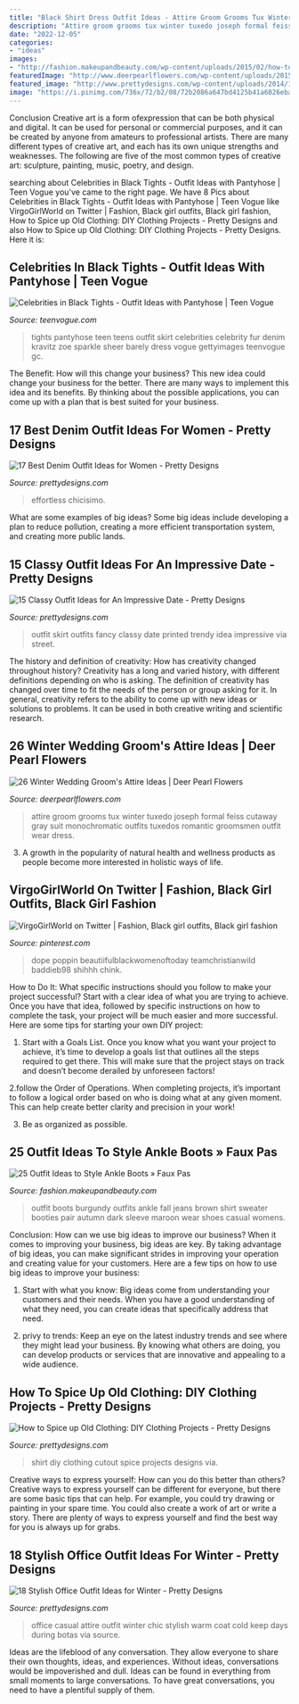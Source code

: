 ```yaml
---
title: "Black Shirt Dress Outfit Ideas - Attire Groom Grooms Tux Winter Tuxedo Joseph Formal Feiss Cutaway Gray Suit Monochromatic Outfits Tuxedos Romantic Groomsmen Outfit Wear Dress"
description: "Attire groom grooms tux winter tuxedo joseph formal feiss cutaway gray suit monochromatic outfits tuxedos romantic groomsmen outfit wear dress"
date: "2022-12-05"
categories:
- "ideas"
images:
- "http://fashion.makeupandbeauty.com/wp-content/uploads/2015/02/how-to-style-ankle-boots-12.jpg"
featuredImage: "http://www.deerpearlflowers.com/wp-content/uploads/2015/09/Winter-Wedding-Grooms-Attire-Ideas-8.jpg"
featured_image: "http://www.prettydesigns.com/wp-content/uploads/2014/11/Casual-Chic-Office-Attire.jpg"
image: "https://i.pinimg.com/736x/72/b2/08/72b2086a647bd4125b41a6026eba7719.jpg"
---
```



Conclusion
Creative art is a form ofexpression that can be both physical and digital. It can be used for personal or commercial purposes, and it can be created by anyone from amateurs to professional artists. There are many different types of creative art, and each has its own unique strengths and weaknesses. The following are five of the most common types of creative art: sculpture, painting, music, poetry, and design.

	

		
searching about Celebrities in Black Tights - Outfit Ideas with Pantyhose | Teen Vogue you've came to the right page. We have 8 Pics about Celebrities in Black Tights - Outfit Ideas with Pantyhose | Teen Vogue like VirgoGirlWorld on Twitter | Fashion, Black girl outfits, Black girl fashion, How to Spice up Old Clothing: DIY Clothing Projects - Pretty Designs and also How to Spice up Old Clothing: DIY Clothing Projects - Pretty Designs. Here it is:
		
    
## Celebrities In Black Tights - Outfit Ideas With Pantyhose | Teen Vogue

<img loading=lazy src="http://assets.teenvogue.com/photos/565345d8016eb9ab3c7a5a31/master/w_434,h_651,c_limit/GettyImages-461595742.jpg" onerror="this.onerror=null;this.src='https://tse1.mm.bing.net/th?id=OIP.RmUosr80v3ILg6-yHxuDXgAAAA&amp;pid=15.1';" alt="Celebrities in Black Tights - Outfit Ideas with Pantyhose | Teen Vogue">

_Source: teenvogue.com_

>tights pantyhose teen teens outfit skirt celebrities celebrity fur denim kravitz zoe sparkle sheer barely dress vogue gettyimages teenvogue gc. 

	

The Benefit: How will this change your business?
This new idea could change your business for the better. There are many ways to implement this idea and its benefits. By thinking about the possible applications, you can come up with a plan that is best suited for your business.

    
## 17 Best Denim Outfit Ideas For Women - Pretty Designs

<img loading=lazy src="http://www.prettydesigns.com/wp-content/uploads/2014/05/Denim-Jumpsuit-Outfit-Idea.jpg" onerror="this.onerror=null;this.src='https://tse1.mm.bing.net/th?id=OIP.jUDjqMexAa4Z6qCje935sQHaKI&amp;pid=15.1';" alt="17 Best Denim Outfit Ideas for Women - Pretty Designs">

_Source: prettydesigns.com_

>effortless chicisimo. 

	

What are some examples of big ideas?
Some big ideas include developing a plan to reduce pollution, creating a more efficient transportation system, and creating more public lands.

    
## 15 Classy Outfit Ideas For An Impressive Date - Pretty Designs

<img loading=lazy src="http://www.prettydesigns.com/wp-content/uploads/2014/08/Treny-Outfit-Idea-with-Printed-Skirt.jpg" onerror="this.onerror=null;this.src='https://tse2.mm.bing.net/th?id=OIP.kF4jD1N9H-06qi1nNYzDxgHaLH&amp;pid=15.1';" alt="15 Classy Outfit Ideas for An Impressive Date - Pretty Designs">

_Source: prettydesigns.com_

>outfit skirt outfits fancy classy date printed trendy idea impressive via street. 

	

The history and definition of creativity: How has creativity changed throughout history?
Creativity has a long and varied history, with different definitions depending on who is asking. The definition of creativity has changed over time to fit the needs of the person or group asking for it. In general, creativity refers to the ability to come up with new ideas or solutions to problems. It can be used in both creative writing and scientific research.

    
## 26 Winter Wedding Groom&#039;s Attire Ideas | Deer Pearl Flowers

<img loading=lazy src="http://www.deerpearlflowers.com/wp-content/uploads/2015/09/Winter-Wedding-Grooms-Attire-Ideas-8.jpg" onerror="this.onerror=null;this.src='https://tse4.mm.bing.net/th?id=OIP.cmnHmKFK7tLhEYJjPqh6KAHaLK&amp;pid=15.1';" alt="26 Winter Wedding Groom&#039;s Attire Ideas | Deer Pearl Flowers">

_Source: deerpearlflowers.com_

>attire groom grooms tux winter tuxedo joseph formal feiss cutaway gray suit monochromatic outfits tuxedos romantic groomsmen outfit wear dress. 

	

3. A growth in the popularity of natural health and wellness products as people become more interested in holistic ways of life. 

    
## VirgoGirlWorld On Twitter | Fashion, Black Girl Outfits, Black Girl Fashion

<img loading=lazy src="https://i.pinimg.com/736x/72/b2/08/72b2086a647bd4125b41a6026eba7719.jpg" onerror="this.onerror=null;this.src='https://tse4.mm.bing.net/th?id=OIP.YFoMTHKX_VP_yHT5xCuJJgHaJ3&amp;pid=15.1';" alt="VirgoGirlWorld on Twitter | Fashion, Black girl outfits, Black girl fashion">

_Source: pinterest.com_

>dope poppin beautiifulblackwomenoftoday teamchristianwild baddieb98 shihhh chink. 

	

How to Do It: What specific instructions should you follow to make your project successful?
Start with a clear idea of what you are trying to achieve. Once you have that idea, followed by specific instructions on how to complete the task, your project will be much easier and more successful. Here are some tips for starting your own DIY project:
1. Start with a Goals List. Once you know what you want your project to achieve, it’s time to develop a goals list that outlines all the steps required to get there. This will make sure that the project stays on track and doesn’t become derailed by unforeseen factors!

2.follow the Order of Operations. When completing projects, it’s important to follow a logical order based on who is doing what at any given moment. This can help create better clarity and precision in your work!

3. Be as organized as possible.

    
## 25 Outfit Ideas To Style Ankle Boots » Faux Pas

<img loading=lazy src="http://fashion.makeupandbeauty.com/wp-content/uploads/2015/02/how-to-style-ankle-boots-12.jpg" onerror="this.onerror=null;this.src='https://tse2.mm.bing.net/th?id=OIP.U1sFZybZtYnDbp0rOAqligHaP9&amp;pid=15.1';" alt="25 Outfit Ideas to Style Ankle Boots » Faux Pas">

_Source: fashion.makeupandbeauty.com_

>outfit boots burgundy outfits ankle fall jeans brown shirt sweater booties pair autumn dark sleeve maroon wear shoes casual womens. 

	

Conclusion: How can we use big ideas to improve our business?
When it comes to improving your business, big ideas are key. By taking advantage of big ideas, you can make significant strides in improving your operation and creating value for your customers. Here are a few tips on how to use big ideas to improve your business:
1. Start with what you know: Big ideas come from understanding your customers and their needs. When you have a good understanding of what they need, you can create ideas that specifically address that need.

2. privy to trends: Keep an eye on the latest industry trends and see where they might lead your business. By knowing what others are doing, you can develop products or services that are innovative and appealing to a wide audience.


    
## How To Spice Up Old Clothing: DIY Clothing Projects - Pretty Designs

<img loading=lazy src="http://www.prettydesigns.com/wp-content/uploads/2014/05/Cutout-T-shirt.jpg" onerror="this.onerror=null;this.src='https://tse2.mm.bing.net/th?id=OIP.2_REjFjFZpT5rQQK8TqlrAHaLX&amp;pid=15.1';" alt="How to Spice up Old Clothing: DIY Clothing Projects - Pretty Designs">

_Source: prettydesigns.com_

>shirt diy clothing cutout spice projects designs via. 

	

Creative ways to express yourself: How can you do this better than others?
Creative ways to express yourself can be different for everyone, but there are some basic tips that can help. For example, you could try drawing or painting in your spare time. You could also create a work of art or write a story. There are plenty of ways to express yourself and find the best way for you is always up for grabs.

    
## 18 Stylish Office Outfit Ideas For Winter - Pretty Designs

<img loading=lazy src="http://www.prettydesigns.com/wp-content/uploads/2014/11/Casual-Chic-Office-Attire.jpg" onerror="this.onerror=null;this.src='https://tse2.mm.bing.net/th?id=OIP.cabFuytA7dGgmt2omhOHNgHaK2&amp;pid=15.1';" alt="18 Stylish Office Outfit Ideas for Winter - Pretty Designs">

_Source: prettydesigns.com_

>office casual attire outfit winter chic stylish warm coat cold keep days during botas via source. 

	

Ideas are the lifeblood of any conversation. They allow everyone to share their own thoughts, ideas, and experiences. Without ideas, conversations would be impoverished and dull. Ideas can be found in everything from small moments to large conversations. To have great conversations, you need to have a plentiful supply of them.

